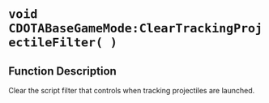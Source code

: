 # `void CDOTABaseGameMode:ClearTrackingProjectileFilter( )`
## Function Description
Clear the script filter that controls when tracking projectiles are launched.
